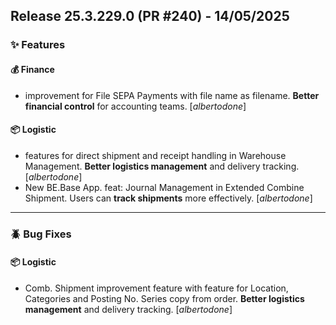 ## Release 25.3.229.0 (PR #240) - 14/05/2025
### ✨ Features

#### 💰 Finance
  * improvement for File SEPA Payments with file name as filename. **Better financial control** for accounting teams. [*albertodone*]

#### 📦 Logistic
  * features for direct shipment and receipt handling in Warehouse Management. **Better logistics management** and delivery tracking. [*albertodone*]
  * New BE.Base App. feat: Journal Management in Extended Combine Shipment. Users can **track shipments** more effectively. [*albertodone*]

---
### 🪲 Bug Fixes

#### 📦 Logistic
  * Comb. Shipment improvement feature with feature for Location, Categories and Posting No. Series copy from order. **Better logistics management** and delivery tracking. [*albertodone*]

